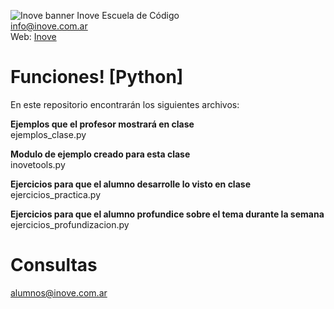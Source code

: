 ![Inove banner](/inove.jpg)
Inove Escuela de Código\
info@inove.com.ar\
Web: [Inove](http://inove.com.ar)

# Funciones! [Python]
En este repositorio encontrarán los siguientes archivos:

__Ejemplos que el profesor mostrará en clase__\
ejemplos_clase.py

__Modulo de ejemplo creado para esta clase__\
inovetools.py

__Ejercicios para que el alumno desarrolle lo visto en clase__\
ejercicios_practica.py

__Ejercicios para que el alumno profundice sobre el tema durante la semana__\
ejercicios_profundizacion.py

# Consultas
alumnos@inove.com.ar

